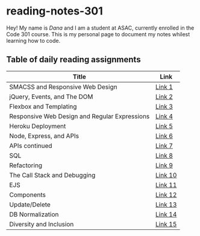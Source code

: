 # reading-notes-301

Hey! My name is *Dana* and I am a student at ASAC, currently enrolled in the Code 301 course. This is my personal page to document my notes whilest learning how to code.

## Table of daily reading assignments

Title  | Link
-------|-------
SMACSS and Responsive Web Design              | [Link 1](https://danaabbadi.github.io/reading-notes-301/SMACSS-and-Responsive-Web-Design)
jQuery, Events, and The DOM                   | [Link 2](https://danaabbadi.github.io/reading-notes-301/jQuery-Events-and-The-DOM)
Flexbox and Templating                        | [Link 3](https://danaabbadi.github.io/reading-notes-301/Flexbox-and-Templating )
Responsive Web Design and Regular Expressions | [Link 4](https://danaabbadi.github.io/reading-notes-301/Responsive-Web-Design-and-Regular-Expressions)
Heroku Deployment                             | [Link 5](https://danaabbadi.github.io/reading-notes-301/Heroku-Deployment)
Node, Express, and APIs                       | [Link 6](https://danaabbadi.github.io/reading-notes-301/Node-Express-and-APIs)
APIs continued                                | [Link 7](https://danaabbadi.github.io/reading-notes-301/APIs-continued)
SQL                                           | [Link 8](https://danaabbadi.github.io/reading-notes-301/sql)
Refactoring                                   | [Link 9](https://danaabbadi.github.io/reading-notes-301/refactoring)
The Call Stack and Debugging                  | [Link 10](https://danaabbadi.github.io/reading-notes-301/callstack)
EJS                                           | [Link 11](https://danaabbadi.github.io/reading-notes-301/EJS)
Components                                    | [Link 12](https://danaabbadi.github.io/reading-notes-301/Components)
Update/Delete                                 | [Link 13](https://danaabbadi.github.io/reading-notes-301/Update_delete)
DB Normalization                              | [Link 14](https://danaabbadi.github.io/reading-notes-301/Normalization)
Diversity and Inclusion                       | [Link 15](https://danaabbadi.github.io/reading-notes-301/Diversity)

